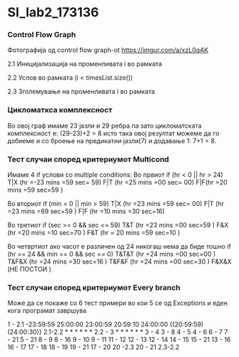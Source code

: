 # SI_lab2_173136


### Control Flow Graph

Фотографија од control flow graph-ot https://imgur.com/a/xzL0qAK

2.1 Иницијализација на променливата i во рамката 

2.2 Услов во рамката (i < timesList.size())   

2.3 Зголемување на променливата i во рамката

### Цикломаткса комплексност
Во овој граф имаме 23 јазли и 29 ребра па зато цикломатската комплексност е: (29-23)+2 = 8 исто така овој резултат можеме да го добиеме и со броење на предикатни јазли(7) и додавање 1: 7+1 = 8.

### Тест случаи според критериумот Multicond
Имаме 4 if услови со multiple conditions:
 Во првиот if (hr < 0 || hr > 24)
T|X (hr =-23 mins =59 sec= 59)
F|T (hr =25 mins =00 sec= 00)
F|F(hr =20 mins =59 sec=59 )

 Во вториот if (min < 0 || min > 59)
T|X (hr =23 mins =59 sec= 00)
F|T (hr =23 mins =69 sec=59 )
F|F (hr =10 mins =30 sec=16)

 Во третиот if (sec >= 0 && sec <= 59)
T&T (hr =23 mins =00 sec=59 )
F&X (hr =20 mins =10 sec=70 )
F&T (hr = 20 mins =59 sec=10 )

Во четвртиот ако часот е различен од 24 никогаш нема да биде тошно if (hr == 24 && min == 0 && sec == 0)
T&T&T (hr =24 mins =00 sec=00 )
T&F&X (hr =24 mins =30 sec=16 )
T&F&F (hr =24 mins =00 sec=30 )
F&X&X (НЕ ПОСТОИ )


### Тест случаи според критериумот Every branch
Може да се покаже со 6 тест примери во кои 5 се од Exceptions и еден кога програмат завршува


1 - 2.1    -23:59:59     25:00:00      23:00:59       20:59:10       24:00:00      {(20:59:59) (24:00:30)}
2.1-2.2      *               *             *             *              *                     *
2.2 - 3      *               *             *             *              *                     *
3 - 4
3 - 8
4 - 5
4 - 6
6 - 7
7 - 21
5 - 21
8 - 9
8 - 16
9 - 10
9 - 11
11 - 12
12 - 13
12 - 14
14 - 15
15 - 21
13 - 16
16 - 17
17 - 18
18 - 19
19 - 21
17 - 20
20 -2.3
20 - 21
2.3-2.2
